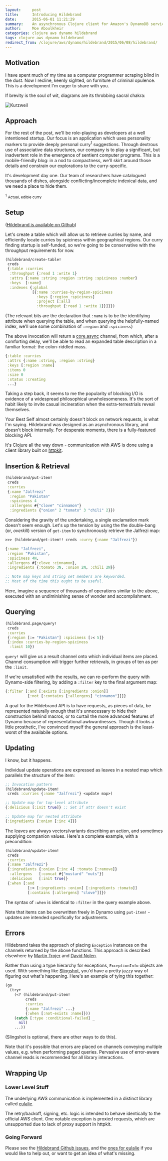 ```yaml
---
layout:     post
title:      Introducing Hildebrand
date:       2015-06-01 11:21:29
summary:    An asynchronous Clojure client for Amazon's DynamoDB service.
author:     Moe Aboulkheir
categories: clojure aws dynamo hildebrand
tags: clojure aws dynamo hildebrand
redirect_from: /clojure/aws/dynamo/hildebrand/2015/06/08/hildebrand/
---
```


## Motivation

I have spent much of my time as a computer programmer scraping blind in the
dust. Now I recline, keenly sighted, on furniture of criminal opulence.
This is a development I'm eager to share with you.

If brevity is the soul of wit, diagrams are its throbbing sacral chakra:

![Kurzweil](https://nervous.io/images/graph.png)

## Approach

For the rest of the post, we'll be role-playing as developers at a well
intentioned startup.  Our focus is an application which uses personality markers
to provide deeply personal curry<sup>1</sup> suggestions.  Through dextrous use of
associative data structures, our company is to play a significant, but
inadvertent role in the emergence of sentient computer programs.  This is a
mobile-friendly blog: in a nod to compactness, we'll skirt around those details
and constrain our explorations to the curry-specific.

It's development day one.  Our team of researchers have catalogued thousands of
dishes, alongside conflicting/incomplete indexical data, and we need a place to
hide them.

<div class="footnote"><sup>1</sup> <small>Actual, edible curry</small></div>

## Setup

([Hildebrand is available on Github](
https://github.com/nervous-systems/hildebrand))

Let's create a table which will allow us to retrieve curries by name, and
efficiently locate curries by spiciness within geographical regions.  Our curry
finding startup is self-funded, so we're going to be conservative with the
throughput requirements for now.

```clojure
(hildebrand/create-table!
 creds
 {:table :curries
  :throughput {:read 1 :write 1}
  :attrs {:name :string :region :string :spiciness :number}
  :keys  [:name]
  :indexes {:global
            [{:name :curries-by-region-spiciness
              :keys [:region :spiciness]
              :project [:all]
              :throughput {:read 1 :write 1}}]}})
```

(The relevant bits are the declaration that `:name` is to be the identifying
attribute when querying the table, and when querying the helpfully-named index,
we'll use some combination of `:region` and `:spiciness`)

The above invocation will return a
[core.async](https://github.com/clojure/core.async) channel, from which, after a
comforting delay, we'll be able to read an expanded table description in a
familiar format: the colon-riddled mass.

```clojure
{:table :curries
 :attrs {:name :string, :region :string}
 :keys [:region :name]
 :items 0
 :size 0
 :status :creating
 ...}
```

Taking a step back, it seems to me the popularity of blocking I/O is evidence of
a widespread philosophical unwholesomeness.  It's the sort of habit likely to
invite casual incineration when the extra-terrestrials reveal themselves.

Your Best Self almost certainly doesn't block on network requests, is what I'm
saying.  Hildebrand was designed as an asynchronous library, and doesn't block
internally. For desperate moments, there is a fully-featured blocking API.

It's Clojure all the way down - communication with AWS is done using a client
library built on [httpkit](http://www.http-kit.org/).

## Insertion & Retrieval

```clojure
(hildebrand/put-item!
 creds
 :curries
 {:name "Jalfrezi"
  :region "Pakistan"
  :spiciness 4
  :allergens #{"clove" "cinnamon"}
  :ingredients {"onion" 2 "tomato" 3 "chili" 2}})
```

Considering the gravity of the undertaking, a single exclamation mark doesn't
seem enough.  Let's up the tension by using the the double-bang (or, _overkill_)
version of `get-item` to synchronously retrieve the Jalfrezi map:

```clojure
>>> (hildebrand/get-item!! creds :curry {:name "Jalfrezi"})

{:name "Jalfrezi",
 :region "Pakistan",
 :spiciness 4N,
 :allergens #{:clove :cinnamon},
 :ingredients {:tomato 3N, :onion 2N, :chili 2N}}

;; Note map keys and string set members are keyworded.
;; Most of the time this ought to be useful.
```

Here, imagine a sequence of thousands of operations similar to the above,
executed with an undiminishing sense of wonder and accomplishment.

## Querying

```clojure
(hildebrand.page/query!
 creds
 :curries
 {:region [:= "Pakistan"] :spiciness [:< 5]}
 {:index :curries-by-region-spiciness
  :limit 10})
```

`query!` will give us a result channel onto which individual items are
placed.  Channel consumption will trigger further retrievals, in groups of ten
as per the `:limit`.

If we're unsatisfied with the results, we can re-perform the query with
Dynamo-side filtering, by adding a `:filter` key to the final argument map:

```clojure
{:filter [:and [:exists [:ingredients :onion]]
          [:not [:contains [:allergens] "cinnamon"]]]}
```

A goal for the Hildebrand API is to have requests, as pieces of data, be
represented naturally enough that it's unnecessary to hide their construction
behind macros, or to curtail the more advanced features of Dynamo because of
representational awkwardnesses.  Though it looks a little prosthetic, I've
convinced myself the general approach is the least-worst of the availabile
options.

## Updating

I know, but it happens.

Individual update operations are expressed as leaves in a nested map which
parallels the structure of the item:

```clojure
;; Invocation pattern
(hildebrand/update-item!
 creds :curries {:name "Jalfrezi"} <update map>)

;; Update map for top-level attribute
{:delicious [:init true]} ;; Set if attr doesn't exist

;; Update map for nested attribute
{:ingredients {:onion [:inc 4]}}
```

The leaves are always vectors/variants describing an action, and sometimes
supplying companion values.  Here's a complete example, with a precondition:

```clojure
(hildebrand/update-item!
 creds
 :curries
 {:name "Jalfrezi"}
 {:ingredients {:onion [:inc 4] :tomato [:remove]}
  :allergens   [:concat #{"mustard" "nuts"}]
  :delicious   [:init true]}
 {:when [:and
          [:< [:ingredients :onion] [:ingredients :tomato]]
          [:contains [:allergens] "clove"]]})
```

The syntax of `:when` is identical to `:filter` in the query example above.

Note that items can be overwritten freely in Dynamo using `put-item!` -
 updates are intended specifically for adjustments.

## Errors

Hildebrand takes the approach of placing `Exception` instances on the channels
returned by the above functions.  This approach is described elsewhere by
[Martin
Trojer](http://martintrojer.github.io/clojure/2014/03/09/working-with-coreasync-exceptions-in-go-blocks/)
and [David
Nolen](http://swannodette.github.io/2013/08/31/asynchronous-error-handling/).

Rather than using a type hierarchy for exceptions, `ExceptionInfo` objects are
used.  With something like [Slingshot](https://github.com/scgilardi/slingshot),
you'd have a pretty jazzy way of figuring out what's happening. Here's an
example of tying this together:

```clojure
(go
  (try+
    (<? (hildebrand/put-item!
         creds
         :curries
         {:name "Jalfrezi" ...}
         {:when [:not-exists :name]}))
    (catch [:type :conditional-failed] _
      nil)
    ...))
```

(Slingshot is optional, there are other ways to do this).

Note that it's possible that errors are placed on channels conveying multiple
values, e.g. when performing paged queries.  Pervasive use of error-aware
channel reads is recommended for all library interactions.

## Wrapping Up

### Lower Level Stuff

The underlying AWS communication is implemented in a distinct library called
[eulalie](https://github.com/nervous-systems/eulalie).

The retry/backoff, signing, etc. logic is intended to behave identically to the
official AWS client.  One notable exception is proxied requests, which are
unsupported due to lack of proxy support in httpkit.

### Going Forward

Please see the [Hildebrand Github
issues](https://github.com/nervous-systems/hildebrand/issues), and the [ones for
eulalie](https://github.com/nervous-systems/eulalie/issues) if you would like to
help out, or want to get an idea of what's missing.
